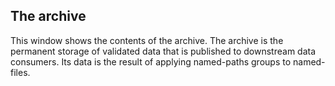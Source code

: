 ## The archive

This window shows the contents of the archive. The archive is the permanent storage of validated data that is published to downstream data consumers. Its data is the result of applying named-paths groups to named-files.




